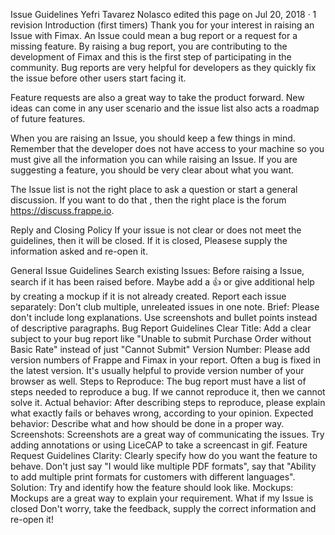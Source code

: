 Issue Guidelines
Yefri Tavarez Nolasco edited this page on Jul 20, 2018 · 1 revision
Introduction (first timers)
Thank you for your interest in raising an Issue with Fimax. An Issue could mean a bug report or a request for a missing feature. By raising a bug report, you are contributing to the development of Fimax and this is the first step of participating in the community. Bug reports are very helpful for developers as they quickly fix the issue before other users start facing it.

Feature requests are also a great way to take the product forward. New ideas can come in any user scenario and the issue list also acts a roadmap of future features.

When you are raising an Issue, you should keep a few things in mind. Remember that the developer does not have access to your machine so you must give all the information you can while raising an Issue. If you are suggesting a feature, you should be very clear about what you want.

The Issue list is not the right place to ask a question or start a general discussion. If you want to do that , then the right place is the forum https://discuss.frappe.io.

Reply and Closing Policy
If your issue is not clear or does not meet the guidelines, then it will be closed. If it is closed, Pleasese supply the information asked and re-open it.

General Issue Guidelines
Search existing Issues: Before raising a Issue, search if it has been raised before. Maybe add a 👍 or give additional help by creating a mockup if it is not already created.
Report each issue separately: Don't club multiple, unreleated issues in one note.
Brief: Please don't include long explanations. Use screenshots and bullet points instead of descriptive paragraphs.
Bug Report Guidelines
Clear Title: Add a clear subject to your bug report like "Unable to submit Purchase Order without Basic Rate" instead of just "Cannot Submit"
Version Number: Please add version numbers of Frappe and Fimax in your report. Often a bug is fixed in the latest version. It's usually helpful to provide version number of your browser as well.
Steps to Reproduce: The bug report must have a list of steps needed to reproduce a bug. If we cannot reproduce it, then we cannot solve it.
Actual behavior: After describing steps to reproduce, please explain what exactly fails or behaves wrong, according to your opinion.
Expected behavior: Describe what and how should be done in a proper way.
Screenshots: Screenshots are a great way of communicating the issues. Try adding annotations or using LiceCAP to take a screencast in gif.
Feature Request Guidelines
Clarity: Clearly specify how do you want the feature to behave. Don't just say "I would like multiple PDF formats", say that "Ability to add multiple print formats for customers with different languages".
Solution: Try and identify how the feature should look like.
Mockups: Mockups are a great way to explain your requirement.
What if my Issue is closed
Don't worry, take the feedback, supply the correct information and re-open it!